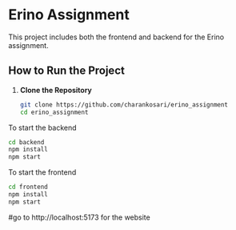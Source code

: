 # Erino Assignment

This project includes both the frontend and backend for the Erino assignment.

## How to Run the Project

1. **Clone the Repository**  
   ```bash
   git clone https://github.com/charankosari/erino_assignment
   cd erino_assignment
To start the backend

  ```bash
  cd backend
  npm install
  npm start
```
To start the frontend
```bash
cd frontend
npm install
npm start
```
#go to http://localhost:5173 for the website
